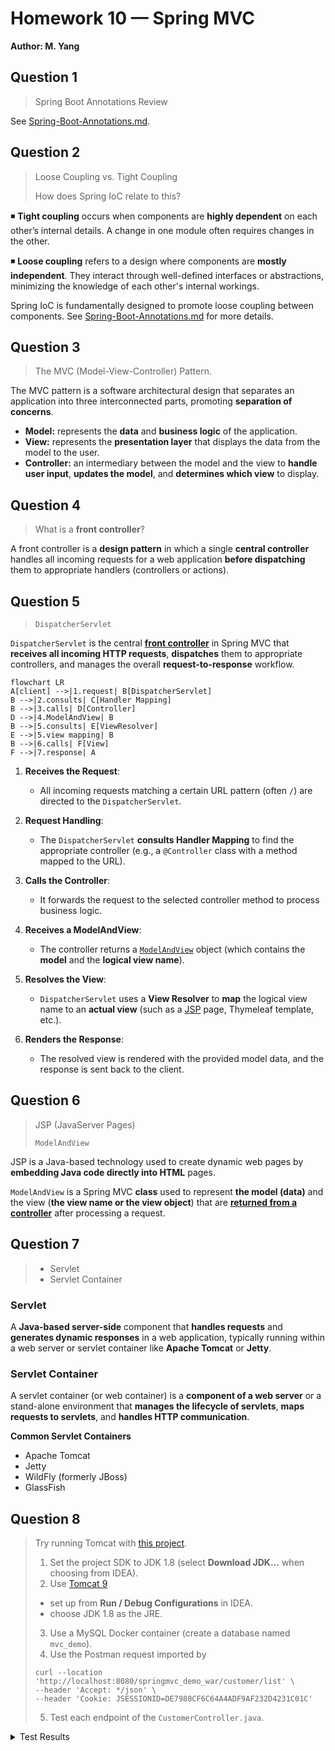 # Homework 10 — Spring MVC
**Author: M. Yang**

## Question 1
> Spring Boot Annotations Review

See [Spring-Boot-Annotations.md](Spring-Boot-Annotations.md).

## Question 2
> Loose Coupling vs. Tight Coupling
> 
> How does Spring IoC relate to this?

◾ **Tight coupling** occurs when components are **highly dependent** on each other’s internal details.
A change in one module often requires changes in the other.

◾ **Loose coupling** refers to a design where components are **mostly independent**.
They interact through well-defined interfaces or abstractions, minimizing the knowledge of each other's internal workings.

Spring IoC is fundamentally designed to promote loose coupling between components.
See [Spring-Boot-Annotations.md]((Spring-Boot-Annotations.md#spring-container)) for more details.


## Question 3
> The MVC (Model-View-Controller) Pattern.

The MVC pattern is a software architectural design that separates an application into three interconnected parts,
promoting **separation of concerns**.
- **Model:** represents the **data** and **business logic** of the application.
- **View:** represents the **presentation layer** that displays the data from the model to the user.
- **Controller:** an intermediary between the model and the view to **handle user input**, **updates the model**, and **determines which view** to display.


## Question 4
> What is a **front controller**?

A front controller is a **design pattern** in which
a single **central controller** handles all incoming requests for a web application **before dispatching** them to appropriate handlers (controllers or actions).


## Question 5
> `DispatcherServlet`

`DispatcherServlet` is the central [**front controller**](#question-4) in Spring MVC that **receives all incoming HTTP requests**,
**dispatches** them to appropriate controllers, and manages the overall **request-to-response** workflow.

```mermaid
flowchart LR
A[client] -->|1.request| B[DispatcherServlet]
B -->|2.consults| C[Handler Mapping]
B -->|3.calls| D[Controller]
D -->|4.ModelAndView| B
B -->|5.consults| E[ViewResolver]
E -->|5.view mapping| B
B -->|6.calls| F[View]
F -->|7.response| A
```

1. **Receives the Request**:
    - All incoming requests matching a certain URL pattern (often `/`) are directed to the `DispatcherServlet`.

2. **Request Handling**:
    - The `DispatcherServlet` **consults Handler Mapping** to find the appropriate controller (e.g., a `@Controller` class with a method mapped to the URL).

3. **Calls the Controller**:
    - It forwards the request to the selected controller method to process business logic.

4. **Receives a ModelAndView**:
    - The controller returns a [`ModelAndView`](#question-6) object (which contains the **model** and the **logical view name**).

5. **Resolves the View**:
    - `DispatcherServlet` uses a **View Resolver** to **map** the logical view name to an **actual view** (such as a [JSP](#question-6) page, Thymeleaf template, etc.).

6. **Renders the Response**:
    - The resolved view is rendered with the provided model data, and the response is sent back to the client.


## Question 6
> JSP (JavaServer Pages)
>
> `ModelAndView`

JSP is a Java-based technology used to create dynamic web pages by **embedding Java code directly into HTML** pages.

`ModelAndView` is a Spring MVC **class** used to represent **the model (data)** and the view (**the view name or the view object**) that are [**returned from a controller**](#question-5) after processing a request.


## Question 7
> - Servlet
> - Servlet Container

### Servlet
A **Java-based server-side** component that **handles requests** and **generates dynamic responses** in a web application,
typically running within a web server or servlet container like **Apache Tomcat** or **Jetty**.

### Servlet Container
A servlet container (or web container) is a **component of a web server** or a stand-alone environment that **manages the lifecycle of servlets**, **maps requests to servlets**, and **handles HTTP communication**.

**Common Servlet Containers**
- Apache Tomcat
- Jetty
- WildFly (formerly JBoss)
- GlassFish


## Question 8
> Try running Tomcat with [this project](https://github.com/CTYue/springmvc5-demo).
> 1. Set the project SDK to JDK 1.8 (select **Download JDK...** when choosing from IDEA).
> 2. Use [Tomcat 9](https://dlcdn.apache.org/tomcat/tomcat-9/v9.0.100/bin/apache-tomcat-9.0.100.zip)
>   - set up from **Run / Debug Configurations** in IDEA.
>   - choose JDK 1.8 as the JRE.
> 3. Use a MySQL Docker container (create a database named `mvc_demo`).
> 4. Use the Postman request imported by
>   ```
>   curl --location 'http://localhost:8080/springmvc_demo_war/customer/list' \
>   --header 'Accept: */json' \
>   --header 'Cookie: JSESSIONID=DE7980CF6C64A4ADF9AF232D4231C01C'
>   ```
> 5. Test each endpoint of the `CustomerController.java`.

<details>
<summary>Test Results</summary>

### ◆ List All Customers


### ◆ Add a Customer


### ◆ Update a Customer


### ◆ Delete a Customer


</details>
